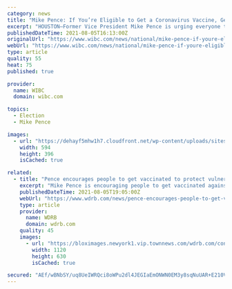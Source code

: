 ```yaml
---
category: news
title: "Mike Pence: If You’re Eligible to Get a Coronavirus Vaccine, Get One"
excerpt: "HOUSTON–Former Vice President Mike Pence is urging everyone to get vaccinated against the coronavirus, if you haven’t already. Pence spoke to a group of conservatives at the Young America’s Foundation in Houston,"
publishedDateTime: 2021-08-05T16:13:00Z
originalUrl: "https://www.wibc.com/news/national/mike-pence-if-youre-eligible-to-get-a-coronavirus-vaccine-get-one/"
webUrl: "https://www.wibc.com/news/national/mike-pence-if-youre-eligible-to-get-a-coronavirus-vaccine-get-one/"
type: article
quality: 55
heat: 75
published: true

provider:
  name: WIBC
  domain: wibc.com

topics:
  - Election
  - Mike Pence

images:
  - url: "https://dehayf5mhw1h7.cloudfront.net/wp-content/uploads/sites/1317/2021/08/05121038/GettyImages-1234014877-1.jpg"
    width: 594
    height: 396
    isCached: true

related:
  - title: "Pence encourages people to get vaccinated to protect vulnerable, ensure in-person schooling"
    excerpt: "Mike Pence is encouraging people to get vaccinated against COVID-19 Speaking at Thursday in Houston, Pence touted the development of the vaccines under former President Donald Trump. Pence said Americans can defeat the virus without lockdowns and mandates."
    publishedDateTime: 2021-08-05T19:05:00Z
    webUrl: "https://www.wdrb.com/news/pence-encourages-people-to-get-vaccinated-to-protect-vulnerable-ensure-in-person-schooling/article_15ac3c62-f620-11eb-bf61-ab9dd1383cd0.html"
    type: article
    provider:
      name: WDRB
      domain: wdrb.com
    quality: 45
    images:
      - url: "https://bloximages.newyork1.vip.townnews.com/wdrb.com/content/tncms/assets/v3/editorial/9/c7/9c7763fc-f620-11eb-8fe9-337b9fdf68a5/610c3760a5580.image.jpg?resize=1120%2C630"
        width: 1120
        height: 630
        isCached: true

secured: "AEf/wBNbSY/uq8UeIWRQci8oWPu2dl4JEGIaEmONWN0EM3y8sqNuUAR+E210Vop7MLAgRDI3i4k4j+1/zt/AnNG+EEfWaLz2k640vHZsjVJySdw8Hxv6ext5HBKV62FHbNPIeRFcghp0x0D58Nq9sP5ujBvUW8GUkVojiL0gGFOx4Zph5S3FddNVz2DOSJ/4MDF82ozLTp7sqHY+x/0sSQdp4Pqe0Y/urDGNpsvHXhpx9ATblEIlwmkDAlJFgX33TT44EEdaAk0qvhfZYHxw/J71WgzdTdZcLh9AnXJ8mHlfjRU0IcDiG6e3BHx2pE6TeUwycjWDANgCRRR6/g0+sQhhsRH6KUODEk4/1hpHuDY=;5s4I4vcq6VH7Zh8lYJsbGA=="
---
```



